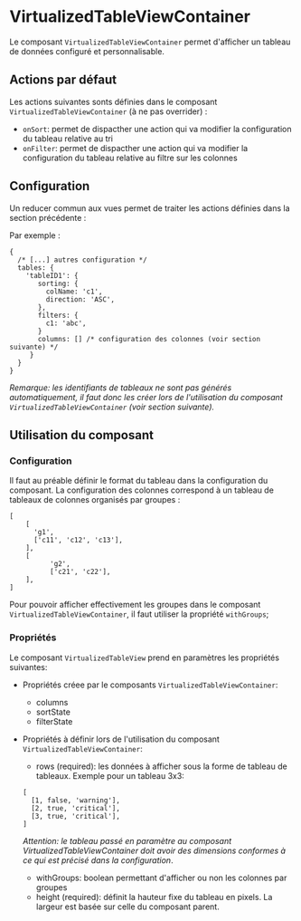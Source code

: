 
# VirtualizedTableViewContainer

Le composant `VirtualizedTableViewContainer` permet d'afficher un tableau de données configuré et personnalisable.

## Actions par défaut

Les actions suivantes sonts définies dans le composant `VirtualizedTableViewContainer` 
(à ne pas overrider) :

- `onSort`: 
permet de dispacther une action qui va modifier la configuration du tableau relative au tri
- `onFilter`: 
permet de dispacther une action qui va modifier la configuration du tableau relative au filtre sur les colonnes

## Configuration

Un reducer commun aux vues permet de traiter les actions définies dans la section précédente :

Par exemple :

```
{
  /* [...] autres configuration */
  tables: {
    'tableID1': {
       sorting: {
         colName: 'c1',
         direction: 'ASC',
       },
       filters: {
         c1: 'abc',
       }
       columns: [] /* configuration des colonnes (voir section suivante) */
     }
  }
}
```

_Remarque: les identifiants de tableaux ne sont pas générés automatiquement, il faut donc les créer
lors de l'utilisation du composant `VirtualizedTableViewContainer` (voir section suivante)._

## Utilisation du composant

### Configuration

Il faut au préable définir le format du tableau dans la configuration du composant. 
La configuration des colonnes correspond à un tableau de tableaux de colonnes organisés par groupes :

```
[
	[
	  'g1',
	  ['c11', 'c12', 'c13'],
	],
	[
    	  'g2',
    	  ['c21', 'c22'],
    ],
]
```

Pour pouvoir afficher effectivement les groupes dans le composant `VirtualizedTableViewContainer`,
il faut utiliser la propriété `withGroups`;

### Propriétés
Le composant `VirtualizedTableView` prend en paramètres les propriétés suivantes:

- Propriétés créee par le composants `VirtualizedTableViewContainer`:
  - columns
  - sortState
  - filterState
  
- Propriétés à définir lors de l'utilisation du composant `VirtualizedTableViewContainer`:
  - rows (required): les données à afficher sous la forme de tableau de tableaux.
  Exemple pour un tableau 3x3:
  ```
  [
  	[1, false, 'warning'],
  	[2, true, 'critical'],
  	[3, true, 'critical'],
  ]
  ```
  _Attention: le tableau passé en paramètre au composant VirtualizedTableViewContainer doit avoir 
  des dimensions conformes à ce qui est précisé dans la configuration_.
  - withGroups: boolean permettant d'afficher ou non les colonnes par groupes
  - height (required): définit la hauteur fixe du tableau en pixels. La largeur est basée sur celle du composant parent.
  
  
  

